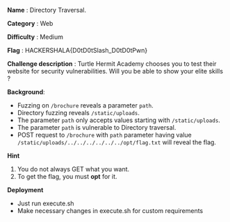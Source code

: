 **Name** : Directory Traversal.

**Category** : Web

**Difficulty** : Medium

**Flag** : HACKERSHALA{D0tD0tSlash_D0tD0tPwn}

**Challenge description** : 
Turtle Hermit Academy chooses you to test their website for security vulnerabilities. Will you be able to show your elite skills ? 

**Background**: 

+ Fuzzing on `/brochure` reveals a parameter `path`.
+ Directory fuzzing reveals `/static/uploads`.
+ The parameter `path` only accepts values starting with `/static/uploads`.
+ The parameter `path` is vulnerable to Directory traversal.
+ POST request to `/brochure` with `path` parameter having value `/static/uploads/../../../../../../opt/flag.txt` will reveal the flag.

**Hint**
1. You do not always GET what you want.
2. To get the flag, you must **opt** for it.

**Deployment**
+ Just run execute.sh
+ Make necessary changes in execute.sh for custom requirements